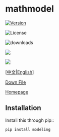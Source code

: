 mathmodel
=======================

[![Version](https://img.shields.io/pypi/v/mathmodel)](https://pypi.org/project/mathmodel/)

![License](https://img.shields.io/github/license/h-WAVES/Mathmodel)

![downloads](https://img.shields.io/github/downloads/h-WAVES/Mathmodel/total)

![](https://img.shields.io/badge/keras-tensorflow-blue.svg)

![](https://img.shields.io/badge/keras-tf.keras-blue.svg)


[[中文](https://github.com/h-WAVES/Mathmodel/blob/main/README.zh-CN.md)|[English](https://github.com/h-WAVES/Mathmodel/blob/main/README.md)\]


[Down File](https://pypi.org/project/mathmodel/)

[Homepage](https://github.com/h-WAVES/Mathmodel)

Installation
------------

Install this through pip::

    pip install modeling
    
 


